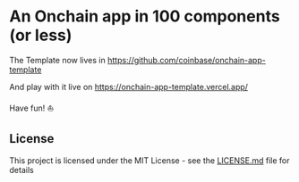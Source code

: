 # An Onchain app in 100 components (or less)

The Template now lives in https://github.com/coinbase/onchain-app-template

And play with it live on https://onchain-app-template.vercel.app/

Have fun! ⛵️

## License

This project is licensed under the MIT License - see the [LICENSE.md](LICENSE.md) file for details